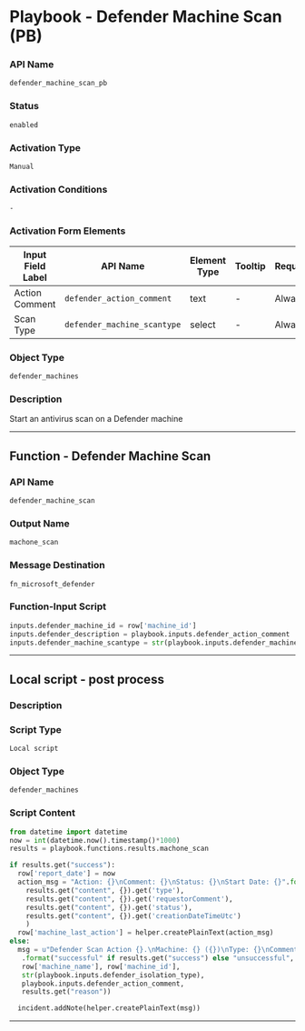 <!--
    DO NOT MANUALLY EDIT THIS FILE
    THIS FILE IS AUTOMATICALLY GENERATED WITH resilient-sdk codegen
    Generated with resilient-sdk v50.0.131
-->

# Playbook - Defender Machine Scan (PB)

### API Name
`defender_machine_scan_pb`

### Status
`enabled`

### Activation Type
`Manual`

### Activation Conditions
`-`

### Activation Form Elements
| Input Field Label | API Name | Element Type | Tooltip | Requirement |
| ----------------- | -------- | ------------ | ------- | ----------- |
| Action Comment | `defender_action_comment` | text | - | Always |
| Scan Type | `defender_machine_scantype` | select | - | Always |

### Object Type
`defender_machines`

### Description
Start an antivirus scan on a Defender machine


---
## Function - Defender Machine Scan

### API Name
`defender_machine_scan`

### Output Name
`machone_scan`

### Message Destination
`fn_microsoft_defender`

### Function-Input Script
```python
inputs.defender_machine_id = row['machine_id']
inputs.defender_description = playbook.inputs.defender_action_comment
inputs.defender_machine_scantype = str(playbook.inputs.defender_machine_scantype)
```

---

## Local script - post process

### Description


### Script Type
`Local script`

### Object Type
`defender_machines`

### Script Content
```python
from datetime import datetime
now = int(datetime.now().timestamp()*1000)
results = playbook.functions.results.machone_scan

if results.get("success"):
  row['report_date'] = now
  action_msg = "Action: {}\nComment: {}\nStatus: {}\nStart Date: {}".format(
    results.get("content", {}).get('type'),
    results.get("content", {}).get('requestorComment'),
    results.get("content", {}).get('status'),
    results.get("content", {}).get('creationDateTimeUtc')
    )
  row['machine_last_action'] = helper.createPlainText(action_msg)
else:
  msg = u"Defender Scan Action {}.\nMachine: {} ({})\nType: {}\nComment: {}\nReason: {}"\
   .format("successful" if results.get("success") else "unsuccessful",
   row['machine_name'], row['machine_id'],
   str(playbook.inputs.defender_isolation_type),
   playbook.inputs.defender_action_comment,
   results.get("reason"))

  incident.addNote(helper.createPlainText(msg))
```

---

